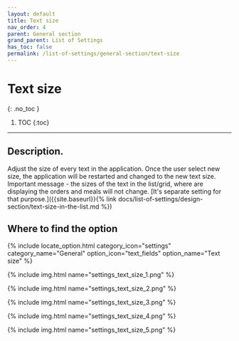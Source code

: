 ```yaml
---
layout: default
title: Text size
nav_order: 4
parent: General section
grand_parent: List of Settings
has_toc: false
permalink: /list-of-settings/general-section/text-size
---
```


# Text size
{: .no_toc }

1. TOC
{:toc}

---

## Description.
Adjust the size of every text in the application. Once the user select new size, the application will be restarted and changed to the new text size. <span class="text-red-200">Important message - the sizes of the text in the list/grid, where are displaying the orders and meals will not change. [It's separate setting for that purpose.]({{site.baseurl}}{% link docs/list-of-settings/design-section/text-size-in-the-list.md %})</span>

## Where to find the option
{% include locate_option.html category_icon="settings" category_name="General" option_icon="text_fields" option_name="Text size" %}

{% include img.html name="settings_text_size_1.png" %}

{% include img.html name="settings_text_size_2.png" %}

{% include img.html name="settings_text_size_3.png" %}

{% include img.html name="settings_text_size_4.png" %}

{% include img.html name="settings_text_size_5.png" %}